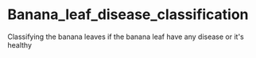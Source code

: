 # Banana_leaf_disease_classification
Classifying the banana leaves if the banana leaf have any disease or it's healthy
